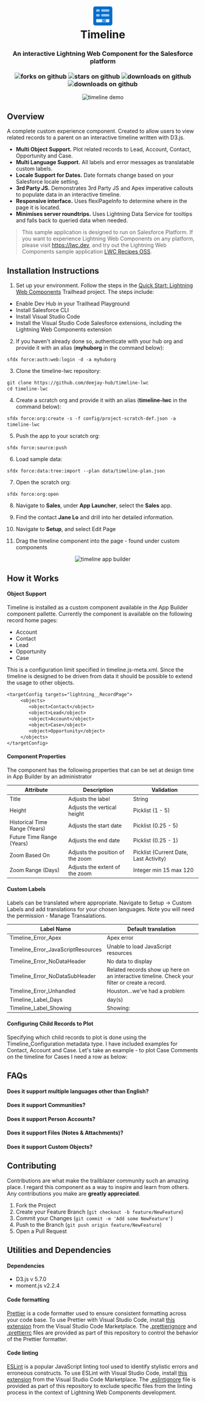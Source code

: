 <h1 align="center">
	<img
	width="50"
	src="/force-app/main/default/lwc/timeline/timeline.svg"></br>
	Timeline<br>     
</h1>

<h3 align="center">
	An interactive Lightning Web Component for the Salesforce platform<br><br>
	<a>
    		<img alt="forks on github"
		src="https://img.shields.io/github/forks/deejay-hub/timeline-lwc?style=flat-square&logoColor=blue">
  	</a>
  	<a>
    		<img alt="stars on github"
		src="https://img.shields.io/github/stars/deejay-hub/timeline-lwc?style=flat-square">
  	</a>
  	<a>
    		<img alt="downloads on github"
		src="https://img.shields.io/github/downloads/deejay-hub/timeline-lwc/total?style=flat-square">
  	</a>
  	<a>
    		<img alt="downloads on github"
		src="https://img.shields.io/bitbucket/issues/deejay/timeline-lwc?label=open%20issues&style=flat-square">
  	</a>
</h3>

<p align="center">
  <img alt="timeline demo" src="images/heroDemo.gif">
</p>


## Overview
A complete custom experience component. Created to allow users to view related records to a parent on an interactive timeline written with D3.js.

- **Multi Object Support.** Plot related records to Lead, Account, Contact, Opportunity and Case.
- **Multi Language Support.** All labels and error messages as translatable custom labels.
- **Locale Support for Dates.** Date formats change based on your Salesforce locale setting.
- **3rd Party JS.** Demonstrates 3rd Party JS and Apex imperative callouts to populate data in an interactive timeline.
- **Responsive interface.** Uses flexiPageInfo to determine where in the page it is located.
- **Minimises server roundtrips.** Uses Lightning Data Service for tooltips and falls back to queried data when needed.

> This sample application is designed to run on Salesforce Platform. If you want to experience Lightning Web Components on any platform, please visit https://lwc.dev, and try out the Lightning Web Components sample application [LWC Recipes OSS](https://github.com/trailheadapps/lwc-recipes-oss).

## Installation Instructions

1. Set up your environment. Follow the steps in the [Quick Start: Lightning Web Components](https://trailhead.salesforce.com/content/learn/projects/quick-start-lightning-web-components/) Trailhead project. The steps include:

-   Enable Dev Hub in your Trailhead Playground
-   Install Salesforce CLI
-   Install Visual Studio Code
-   Install the Visual Studio Code Salesforce extensions, including the Lightning Web Components extension

2. If you haven't already done so, authenticate with your hub org and provide it with an alias (**myhuborg** in the command below):

```
sfdx force:auth:web:login -d -a myhuborg
```

3. Clone the timeline-lwc repository:

```
git clone https://github.com/deejay-hub/timeline-lwc
cd timeline-lwc
```

4. Create a scratch org and provide it with an alias (**timeline-lwc** in the command below):

```
sfdx force:org:create -s -f config/project-scratch-def.json -a timeline-lwc
```

5. Push the app to your scratch org:

```
sfdx force:source:push
```

6. Load sample data:

```
sfdx force:data:tree:import --plan data/timeline-plan.json
```

7. Open the scratch org:

```
sfdx force:org:open
```

8. Navigate to **Sales**, under **App Launcher**, select the **Sales** app.

9. Find the contact **Jane Lo** and drill into her detailed information.

10. Navigate to **Setup**, and select Edit Page

11. Drag the timeline component into the page - found under custom components

<p align="center">
  <img alt="timeline app builder" src="images/appBuilderDemo.gif">
</p>

## How it Works

#### Object Support
Timeline is installed as a custom component available in the App Builder component pallette. Currently the component is available on the following record home pages:
- Account
- Contact
- Lead
- Opportunity
- Case

This is a configuration limit specified in timeline.js-meta.xml. Since the timeline is designed to be driven from data it should be possible to extend the usage to other objects.

```
<targetConfig targets="lightning__RecordPage">
     <objects>
        <object>Contact</object>
        <object>Lead</object>
        <object>Account</object>
        <object>Case</object>
        <object>Opportunity</object>
     </objects>
</targetConfig>
```

#### Component Properties
The component has the following properties that can be set at design time in App Builder by an administrator

Attribute                        | Description                        | Validation       
---------------------------------| -----------------------------------| ---------------------------
Title	                         | Adjusts the label                  | String
Height                           | Adjusts the vertical height        | Picklist (1 - 5)
Historical Time Range (Years)	 | Adjusts the start date	      | Picklist (0.25 - 5)
Future Time Range (Years)	 | Adjusts the end date		      | Picklist (0.25 - 1)
Zoom Based On			 | Adjusts the position of the zoom   | Picklist (Current Date, Last Activity)
Zoom Range (Days)		 | Adjusts the extent of the zoom     | Integer min 15 max 120

#### Custom Labels
Labels can be translated where appropriate. Navigate to Setup -> Custom Labels and add translations for your chosen languages. Note you will need the permission - Manage Transalations.

Label Name                       	 | Default translation                     
---------------------------------------	 | -----------------------------------
Timeline_Error_Apex              	 | Apex error         
Timeline_Error_JavaScriptResources	 | Unable to load JavaScript resources
Timeline_Error_NoDataHeader	 	 | No data to display 
Timeline_Error_NoDataSubHeader   	 | Related records show up here on an interactive timeline. Check your filter or create a record. 
Timeline_Error_Unhandled	 	 | Houston...we've had a problem 
Timeline_Label_Days		 	 | day(s) 
Timeline_Label_Showing		  	 | Showing:

#### Configuring Child Records to Plot
Specifying which child records to plot is done using the Timeline_Configuration metadata type. I have included examples for Contact, Account and Case. Let's take an example - to plot Case Comments on the timeline for Cases I need a row as below:

<insert metadataImageDemo>

## FAQs

#### Does it support multiple languages other than English?

#### Does it support Communities?

#### Does it support Person Accounts?

#### Does it support Files (Notes & Attachments)?

#### Does it support Custom Objects?

## Contributing

Contributions are what make the trailblazer community such an amazing place. I regard this component as a way to inspire and learn from others. Any contributions you make are **greatly appreciated**.

1. Fork the Project
2. Create your Feature Branch (`git checkout -b feature/NewFeature`)
3. Commit your Changes (`git commit -m 'Add some NewFeature'`)
4. Push to the Branch (`git push origin feature/NewFeature`)
5. Open a Pull Request

## Utilities and Dependencies

#### Dependencies
- D3.js v 5.7.0
- moment.js v2.2.4

#### Code formatting

[Prettier](https://prettier.io/) is a code formatter used to ensure consistent formatting across your code base. To use Prettier with Visual Studio Code, install [this extension](https://marketplace.visualstudio.com/items?itemName=esbenp.prettier-vscode) from the Visual Studio Code Marketplace. The [.prettierignore](/.prettierignore) and [.prettierrc](/.prettierrc) files are provided as part of this repository to control the behavior of the Prettier formatter.

#### Code linting

[ESLint](https://eslint.org/) is a popular JavaScript linting tool used to identify stylistic errors and erroneous constructs. To use ESLint with Visual Studio Code, install [this extension](https://marketplace.visualstudio.com/items?itemName=salesforce.salesforcedx-vscode-lwc) from the Visual Studio Code Marketplace. The [.eslintignore](/.eslintignore) file is provided as part of this repository to exclude specific files from the linting process in the context of Lightning Web Components development.
